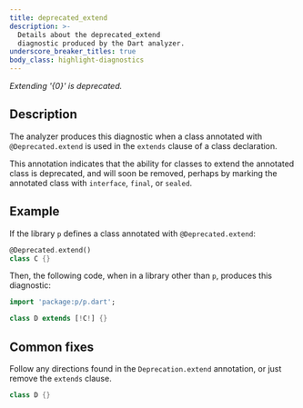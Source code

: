 ```yaml
---
title: deprecated_extend
description: >-
  Details about the deprecated_extend
  diagnostic produced by the Dart analyzer.
underscore_breaker_titles: true
body_class: highlight-diagnostics
---
```


_Extending '{0}' is deprecated._

## Description

The analyzer produces this diagnostic when a class annotated with
`@Deprecated.extend` is used in the `extends` clause of a class
declaration.

This annotation indicates that the ability for classes to extend the
annotated class is deprecated, and will soon be removed, perhaps by
marking the annotated class with `interface`, `final`, or `sealed`.

## Example

If the library `p` defines a class annotated with `@Deprecated.extend`:

```dart
@Deprecated.extend()
class C {}
```

Then, the following code, when in a library other than `p`, produces this
diagnostic:

```dart
import 'package:p/p.dart';

class D extends [!C!] {}
```

## Common fixes

Follow any directions found in the `Deprecation.extend` annotation, or
just remove the `extends` clause.

```dart
class D {}
```
